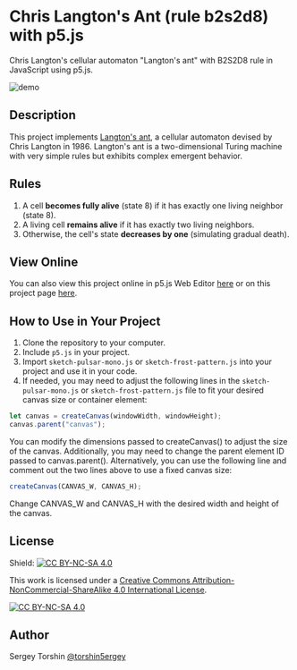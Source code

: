 # Chris Langton's Ant (rule b2s2d8) with p5.js

Chris Langton's cellular automaton "Langton's ant" with B2S2D8 rule in JavaScript using p5.js.

![demo](assets/preview-demo.gif)

## Description
This project implements [Langton's ant](https://en.wikipedia.org/wiki/Langton's_ant), a cellular automaton devised by Chris Langton in 1986. Langton's ant is a two-dimensional Turing machine with very simple rules but exhibits complex emergent behavior.

## Rules

1. A cell **becomes fully alive** (state 8) if it has exactly one living neighbor (state 8).
2. A living cell **remains alive** if it has exactly two living neighbors.
3. Otherwise, the cell's state **decreases by one** (simulating gradual death).

## View Online

You can also view this project online in p5.js Web Editor [here](https://editor.p5js.org/torshin5ergey/full/m_3P4vz-y) or on this project page [here](https://torshin5ergey.github.io/cellular-automata/langtons-ant-b2s2d8/index.html).

## How to Use in Your Project

1. Clone the repository to your computer.
2. Include `p5.js` in your project.
3. Import `sketch-pulsar-mono.js` or `sketch-frost-pattern.js` into your project and use it in your code.
4. If needed, you may need to adjust the following lines in the `sketch-pulsar-mono.js` or `sketch-frost-pattern.js` file to fit your desired canvas size or container element:
```javascript
let canvas = createCanvas(windowWidth, windowHeight);
canvas.parent("canvas");
```
You can modify the dimensions passed to createCanvas() to adjust the size of the canvas. Additionally, you may need to change the parent element ID passed to canvas.parent().
Alternatively, you can use the following line and comment out the two lines above to use a fixed canvas size:
```javascript
createCanvas(CANVAS_W, CANVAS_H);
```
Change CANVAS_W and CANVAS_H with the desired width and height of the canvas.

## License

Shield: [![CC BY-NC-SA 4.0][cc-by-nc-sa-shield]][cc-by-nc-sa]

This work is licensed under a
[Creative Commons Attribution-NonCommercial-ShareAlike 4.0 International License][cc-by-nc-sa].

[![CC BY-NC-SA 4.0][cc-by-nc-sa-image]][cc-by-nc-sa]

[cc-by-nc-sa]: http://creativecommons.org/licenses/by-nc-sa/4.0/
[cc-by-nc-sa-image]: https://licensebuttons.net/l/by-nc-sa/4.0/88x31.png
[cc-by-nc-sa-shield]: https://img.shields.io/badge/License-CC%20BY--NC--SA%204.0-lightgrey.svg

## Author

Sergey Torshin [@torshin5ergey](https://github.com/torshin5ergey)
